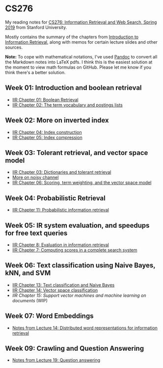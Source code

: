 # CS276

My reading notes for [CS276: Information Retrieval and Web Search, Spring 2019](https://link.iamblogger.net/cs276) from Stanford University.

Mostly contains the summary of the chapters from [Introduction to Information Retrieval](https://link.iamblogger.net/ycelu), along with memos for certain lecture slides and other sources.

**Note:** To cope with mathematical notations, I've used [Pandoc](https://link.iamblogger.net/c4yw8) to convert all the Markdown notes into LaTeX pdfs. I think this is the easiest solution at the moment to view math formulas on GitHub. Please let me know if you think there's a better solution.

## Week 01: Introduction and boolean retrieval

- [IIR Chapter 01: Boolean Retrieval](https://link.iamblogger.net/y3s4u)
- [IIR Chapter 02: The term vocabulary and postings lists](https://link.iamblogger.net/4yn6e)

## Week 02: More on inverted index

- [IIR Chapter 04: Index construction](https://link.iamblogger.net/yg-km)
- [IIR Chapter 05: Index compression](https://link.iamblogger.net/eqdl8)

## Week 03: Tolerant retrieval, and vector space model

- [IIR Chapter 03: Dictionaries and tolerant retrieval](https://link.iamblogger.net/o1vk7)
- [More on noisy channel](https://link.iamblogger.net/y4pqe)
- [IIR Chapter 06: Scoring, term weighting, and the vector space model](https://link.iamblogger.net/s26a6)

## Week 04: Probabilistic Retrieval

- [IIR Chapter 11: Probabilistic information retrieval](https://link.iamblogger.net/knk6o)

## Week 05: IR system evaluation, and speedups for free text queries 

- [IIR Chapter 8: Evaluation in information retrieval](https://link.iamblogger.net/t-1qi)
- [IIR Chapter 7: Computing scores in a complete search system](https://link.iamblogger.net/5lqu1)

## Week 06: Text classification using Naive Bayes, kNN, and SVM

- [IIR Chapter 13: Text classification and Naive Bayes](https://link.iamblogger.net/nual1)
- [IIR Chapter 14: Vector space classification](https://link.iamblogger.net/ir452)
- *IIR Chapter 15: Support vector machines and machine learning on documents* (WIP)

## Week 07: Word Embeddings

- [Notes from Lecture 14: Distributed word representations for information retrieval](https://link.iamblogger.net/usmky)

## Week 09: Crawling and Question Answering

- [Notes from Lecture 19: Question answering](https://link.iamblogger.net/34tcm)
